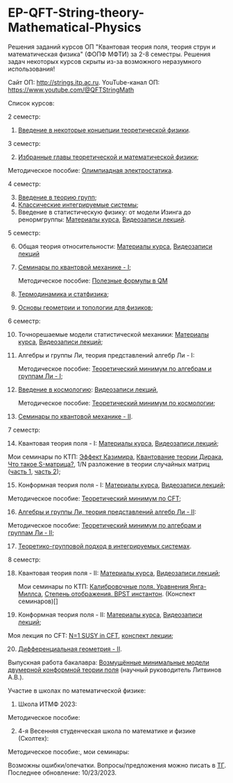 # EP-QFT-String-theory-Mathematical-Physics
Решения заданий курсов ОП "Квантовая теория поля, теория струн и математическая физика" (ФОПФ МФТИ) за 2-8 семестры. Решения задач некоторых курсов скрыты из-за возможного неразумного использования!

Сайт ОП: http://strings.itp.ac.ru.
YouTube-канал ОП: https://www.youtube.com/@QFTStringMath

Список курсов:

2 семестр:

1. [Введение в некоторые концепции теоретической физики](http://strings.itp.ac.ru/wp/?page_id=1744).

3 семестр:

2. [Избранные главы теоретической и математической физики](http://strings.itp.ac.ru/wp/?page_id=1173);

Методическое пособие: [Олимпиадная электростатика](https://github.com/Andrew-Kot/EP-QFT-String-theory-Mathematical-Physics/blob/c3e3cc403727362ebe7a6c9d057245fbb23a2353/3%20sem/%D0%AD%D0%BB%D0%B5%D0%BA%D1%82%D1%80%D0%BE%D1%81%D1%82%D0%B0%D1%82%D0%B8%D0%BA%D0%B0.%20%D0%9F%D0%BE%D1%81%D1%82%D0%BE%D1%8F%D0%BD%D0%BD%D1%8B%D0%B9%20%D1%8D%D0%BB%D0%B5%D0%BA%D1%82%D1%80%D0%B8%D1%87%D0%B5%D1%81%D0%BA%D0%B8%D0%B9%20%D1%82%D0%BE%D0%BA.pdf).

4 семестр:

3. [Введение в теорию групп](http://qft.itp.ac.ru/mbersht/Group.html);
4. [Классические интегрируемые системы](http://matphys.itp.ac.ru/lectures/lectures.html);
5. Введение в статистическую физику: от модели Изинга до ренормгруппы:
   [Материалы курса](https://drive.google.com/drive/folders/1rjEkqGS1wrpYSV5EglcN1v1Rkw6tzQ-H?usp=sharing),
   [Видеозаписи лекций](https://www.youtube.com/playlist?list=PLcZKkvA0SKb6tRvUI3N509TnAQpfUncCp).

5 семестр:

6. Общая теория относительности:
   [Материалы курса](http://lashkevi.itp.ac.ru/lectures/gr),
   [Видеозаписи лекций](https://www.youtube.com/playlist?list=PLcZKkvA0SKb6V3v5E5J39vnG0DeF3nv5D)
7. [Семинары по квантовой механике - I](http://landau.gitlab.io/qm/fall21/);

   Методическое пособие: [Полезные формулы в QM](https://https://github.com/Andrew-Kot/EP-QFT-String-theory-Mathematical-Physics/blob/main/5%20sem/%D0%9F%D0%BE%D0%BB%D0%B5%D0%B7%D0%BD%D1%8B%D0%B5%20%D1%84%D0%BE%D1%80%D0%BC%D1%83%D0%BB%D1%8B%20QM.pdf)
9. [Термодинамика и статфизика](http://strings.itp.ac.ru/wp/?page_id=988);
10. [Основы геометрии и топологии для физиков](https://disk.yandex.ru/d/wbqt4u0z4CAbZg);

6 семестр:

10. Точнорешаемые модели статистической механики:
   [Материалы курса](http://slava.itp.ac.ru/intro-to-integrable-lattice-models),
   [Видеозаписи лекций](https://www.youtube.com/playlist?list=PLp9ABVh6_x4HeCms4ofoIjvhiNwxKSoYn);
11. Алгебры и группы Ли, теория представлений алгебр Ли - I:

    Методическое пособие: [Теоретический минимум по алгебрам и группам Ли - I](https://github.com/Andrew-Kot/EP-QFT-String-theory-Mathematical-Physics/blob/main/6%20sem/%D0%90%D0%BB%D0%B3%D0%B5%D0%B1%D1%80%D1%8B%20%D0%B8%20%D0%B3%D1%80%D1%83%D0%BF%D0%BF%D1%8B%20%D0%9B%D0%B8%2C%20%D1%82%D0%B5%D0%BE%D1%80%D0%B8%D1%8F%20%D0%BF%D1%80%D0%B5%D0%B4%D1%81%D1%82%D0%B0%D0%B2%D0%BB%D0%B5%D0%BD%D0%B8%D0%B9%20%D0%B0%D0%BB%D0%B3%D0%B5%D0%B1%D1%80%20%D0%9B%D0%B8%20%20I.pdf);
12. [Введение в космологию](http://strings.itp.ac.ru/wp/?page_id=1006):
    [Видеозаписи лекций](https://www.youtube.com/playlist?list=PLcZKkvA0SKb6G-fT9EHLM0xNK0ZB_l7Ph),
    
    Методическое пособие: [Теоретический минимум по космологии](https://github.com/Andrew-Kot/EP-QFT-String-theory-Mathematical-Physics/blob/main/6%20sem/%D0%92%D0%B2%D0%B5%D0%B4%D0%B5%D0%BD%D0%B8%D0%B5%20%D0%B2%20%D0%BA%D0%BE%D1%81%D0%BC%D0%BE%D0%BB%D0%BE%D0%B3%D0%B8%D1%8E.pdf);
13. [Семинары по квантовой механике - II](http://landau.gitlab.io/qm/spring22/).

7 семестр:

14. Квантовая теория поля - I:
   [Материалы курса](http://strings.itp.ac.ru/wp/?page_id=419),
   [Видеозаписи лекций](https://www.youtube.com/playlist?list=PLcZKkvA0SKb5rWa18U0VSOnrRUkauiyue);

   Мои семинары по КТП: [Эффект Казимира](https://youtu.be/CH2KzJhyijE?list=PLcZKkvA0SKb5rWa18U0VSOnrRUkauiyue), [Квантование теории Дирака](https://youtu.be/l23pOLJc-bg?list=PLcZKkvA0SKb5rWa18U0VSOnrRUkauiyue), [Что такое S-матрица?](https://youtu.be/TrvXCxv0w4I?list=PLcZKkvA0SKb5rWa18U0VSOnrRUkauiyue), 1/N разложение в теории случайных матриц ([часть 1](https://youtu.be/uyf6BzveO3A?list=PLcZKkvA0SKb6WH8FV04zelwpToqKaJqqy), [часть 2](https://youtu.be/QJ1jjZeIskg?list=PLcZKkvA0SKb6WH8FV04zelwpToqKaJqqy));
   
15. Конформная теория поля - I:
[Материалы курса](http://strings.itp.ac.ru/wp/?page_id=600),
[Видеозаписи лекций](https://www.youtube.com/playlist?list=PLcZKkvA0SKb4RQRMCNKwzUZvvHQkQoPrb);

Методическое пособие: [Теоретический минимум по CFT](https://github.com/Andrew-Kot/EP-QFT-String-theory-Mathematical-Physics/blob/main/7%20sem/%D0%9A%D0%BE%D0%BD%D1%84%D0%BE%D1%80%D0%BC%D0%BD%D0%B0%D1%8F%20%D1%82%D0%B5%D0%BE%D1%80%D0%B8%D1%8F%20%D0%BF%D0%BE%D0%BB%D1%8F%20I.%20%D0%94%D0%B5%D0%BC%D0%BE%D0%B2%D0%B5%D1%80%D1%81%D0%B8%D1%8F.pdf);

16. [Алгебры и группы Ли, теория представлений алгебр Ли - II](http://strings.itp.ac.ru/wp/?page_id=1129):

Методическое пособие: [Теоретический минимум по алгебрам и группам Ли - II](https://github.com/Andrew-Kot/EP-QFT-String-theory-Mathematical-Physics/blob/main/7%20sem/%D0%90%D0%BB%D0%B3%D0%B5%D0%B1%D1%80%D1%8B%20%D0%B8%20%D0%B3%D1%80%D1%83%D0%BF%D0%BF%D1%8B%20%D0%9B%D0%B8%2C%20%D1%82%D0%B5%D0%BE%D1%80%D0%B8%D1%8F%20%D0%BF%D1%80%D0%B5%D0%B4%D1%81%D1%82%D0%B0%D0%B2%D0%BB%D0%B5%D0%BD%D0%B8%D0%B9%20%D0%B0%D0%BB%D0%B3%D0%B5%D0%B1%D1%80%20%D0%9B%D0%B8%20II.pdf);

17. [Теоретико-групповой подход в интегрируемых системах](http://strings.itp.ac.ru/wp/?page_id=1104).

8 семестр:

18. Квантовая теория поля - II:
    [Материалы курса](http://strings.itp.ac.ru/wp/?page_id=939),
    [Видеозаписи лекций](https://www.youtube.com/playlist?list=PLcZKkvA0SKb5rWa18U0VSOnrRUkauiyue);
    
    Мои семинары по КТП: [Калибровочные поля. Уравнения Янга-Миллса](https://youtu.be/V80RqSuwkpY?list=PLcZKkvA0SKb42eE9dOEL-2kmJ2_XSNy_4), [Степень отображения. BPST инстантон](https://youtu.be/zgk9j5kpSTY?list=PLcZKkvA0SKb42eE9dOEL-2kmJ2_XSNy_4). (Конспект семинаров)[]
    
20. Конформная теория поля - II:
[Материалы курса](http://strings.itp.ac.ru/wp/?page_id=600),
[Видеозаписи лекций](https://www.youtube.com/playlist?list=PLcZKkvA0SKb6dREKc_M3UTlBh_7KeNhT6);

   Моя лекция по CFT: [N=1 SUSY in CFT](https://youtu.be/5PwZ6_20zh8), [конспект лекции](https://github.com/Andrew-Kot/EP-QFT-String-theory-Mathematical-Physics/blob/9ccf5392b54ee774147df41456d92085e7d21be9/8%20sem/N%3D1%20SUSY%20in%20CFT.pdf);
   
20. [Дифференциальная геометрия - II](http://strings.itp.ac.ru/wp/?page_id=982).

Выпускная работа бакалавра: [Возмущённые минимальные модели двумерной конформной теории поля](https://github.com/Andrew-Kot/EP-QFT-String-theory-Mathematical-Physics/blob/c3e3cc403727362ebe7a6c9d057245fbb23a2353/8%20sem/%D0%92%D0%BE%D0%B7%D0%BC%D1%83%D1%89%D1%91%D0%BD%D0%BD%D1%8B%D0%B5%20%D0%BC%D0%B8%D0%BD%D0%B8%D0%BC%D0%B0%D0%BB%D1%8C%D0%BD%D1%8B%D0%B5%20%D0%BC%D0%BE%D0%B4%D0%B5%D0%BB%D0%B8%20%D0%B4%D0%B2%D1%83%D0%BC%D0%B5%D1%80%D0%BD%D0%BE%D0%B9%20%D0%BA%D0%BE%D0%BD%D1%84%D0%BE%D1%80%D0%BC%D0%BD%D0%BE%D0%B9%20%D1%82%D0%B5%D0%BE%D1%80%D0%B8%D0%B8%20%D0%BF%D0%BE%D0%BB%D1%8F.pdf) (научный руководитель Литвинов А.В.).

Участие в школах по математической физике:

1. Школа ИТМФ 2023:

Методическое пособие:

2. 4-я Весенняя студенческая школа по математике и физике (Сколтех):

Методическое пособие:, мои семинары: 

Возможны ошибки/опечатки. Вопросы/предложения можно писать в [ТГ](https://t.me/kot_andrew).
Последнее обновление: 10/23/2023.
